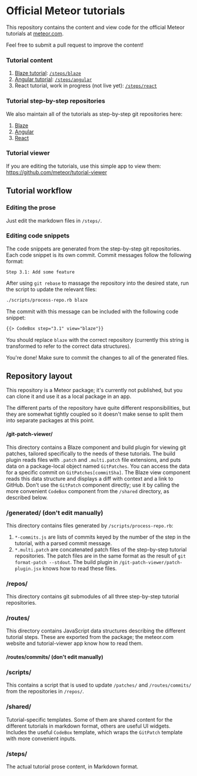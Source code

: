 # Official Meteor tutorials

This repository contains the content and view code for the official Meteor tutorials at [meteor.com](https://www.meteor.com/tutorials/blaze/creating-an-app).

Feel free to submit a pull request to improve the content!

### Tutorial content

1. [Blaze tutorial](https://www.meteor.com/tutorials/blaze/creating-an-app): [`/steps/blaze`](https://github.com/meteor/tutorials/tree/master/steps/blaze)
2. [Angular tutorial](https://www.meteor.com/tutorials/angular/creating-an-app): [`/steps/angular`](https://github.com/meteor/tutorials/tree/master/steps/angular)
3. React tutorial, work in progress (not live yet): [`/steps/react`](https://github.com/meteor/tutorials/tree/master/steps/react)

### Tutorial step-by-step repositories

We also maintain all of the tutorials as step-by-step git repositories here:

1. [Blaze](https://github.com/meteor/simple-todos)
2. [Angular](https://github.com/meteor/simple-todos-angular)
3. [React](https://github.com/meteor/simple-todos-react)

### Tutorial viewer

If you are editing the tutorials, use this simple app to view them: https://github.com/meteor/tutorial-viewer

## Tutorial workflow

### Editing the prose

Just edit the markdown files in `/steps/`.

### Editing code snippets

The code snippets are generated from the step-by-step git repositories. Each code snippet is its own commit. Commit messages follow the following format:

```
Step 3.1: Add some feature
```

After using `git rebase` to massage the repository into the desired state, run the script to update the relevant files:

```sh
./scripts/process-repo.rb blaze
```

The commit with this message can be included with the following code snippet:

```html
{{> CodeBox step="3.1" view="blaze"}}
```

You should replace `blaze` with the correct repository (currently this string is transformed to refer to the correct data structures).

You're done! Make sure to commit the changes to all of the generated files.

## Repository layout

This repository is a Meteor package; it's currently not published, but you can clone it and use it as a local package in an app.

The different parts of the repository have quite different responsibilities, but they are somewhat tightly coupled so it doesn't make sense to split them into separate packages at this point.

#### /git-patch-viewer/

This directory contains a Blaze component and build plugin for viewing git patches, tailored specifically to the needs of these tutorials. The build plugin reads files with `.patch` and `.multi.patch` file extensions, and puts data on a package-local object named `GitPatches`. You can access the data for a specific commit on `GitPatches[commitSha]`. The Blaze view component reads this data structure and displays a diff with context and a link to GitHub. Don't use the `GitPatch` component directly; use it by calling the more convenient `CodeBox` component from the `/shared` directory, as described below.

### /generated/ (don't edit manually)

This directory contains files generated by `/scripts/process-repo.rb`:

1. `*-commits.js` are lists of commits keyed by the number of the step in the tutorial, with a parsed commit message.
2. `*.multi.patch` are concatenated patch files of the step-by-step tutorial repositories. The patch files are in the same format as the result of `git format-patch --stdout`. The build plugin in `/git-patch-viewer/patch-plugin.jsx` knows how to read these files.

### /repos/

This directory contains git submodules of all three step-by-step tutorial repositories.

### /routes/

This directory contains JavaScript data structures describing the different tutorial steps. These are exported from the package; the meteor.com website and tutorial-viewer app know how to read them.

#### /routes/commits/ (don't edit manually)



### /scripts/

This contains a script that is used to update `/patches/` and `/routes/commits/` from the repositories in `/repos/`.

### /shared/

Tutorial-specific templates. Some of them are shared content for the different tutorials in markdown format, others are useful UI widgets. Includes the useful `CodeBox` template, which wraps the `GitPatch` template with more convenient inputs.

### /steps/

The actual tutorial prose content, in Markdown format.